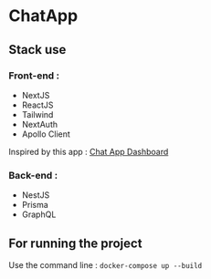 # ChatApp

## Stack use

### Front-end :

- NextJS
- ReactJS
- Tailwind
- NextAuth
- Apollo Client

Inspired by this app : <a href="https://dribbble.com/shots/24323558-Chat-App-Dashboard">Chat App Dashboard</a>

### Back-end :

- NestJS
- Prisma
- GraphQL

## For running the project

Use the command line :
```docker-compose up --build```
